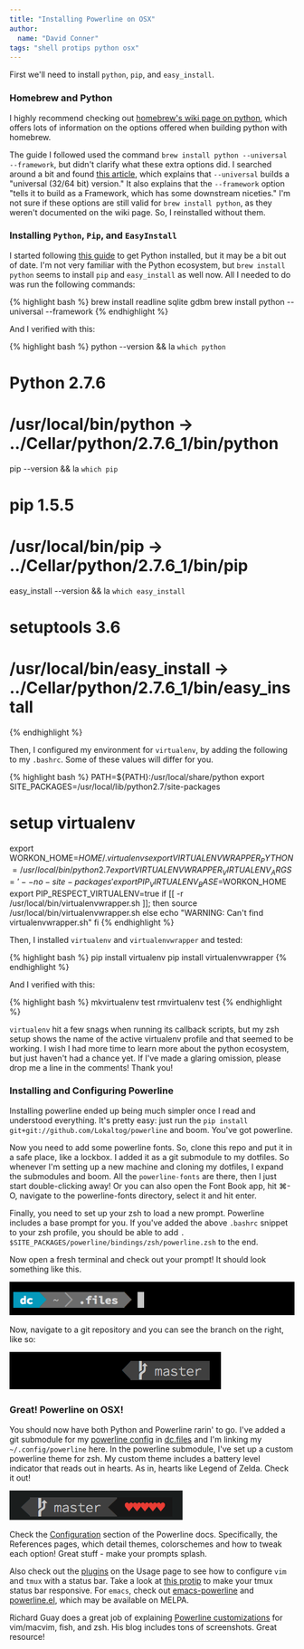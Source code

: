 ```yaml
---
title: "Installing Powerline on OSX"
author:
  name: "David Conner"
tags: "shell protips python osx"
---
```


First we'll need to install `python`, `pip`, and `easy_install`.

### Homebrew and Python

I highly recommend checking out [homebrew's wiki page on python](https://github.com/Homebrew/homebrew/wiki/Homebrew-and-Python),
which offers lots of information on the options offered when building python with homebrew.

The guide I followed used the command `brew install python --universal --framework`, but didn't clarify what these extra options did.
I searched around a bit and found [this article](http://www.thisisthegreenroom.com/2011/installing-python-numpy-scipy-matplotlib-and-ipython-on-lion/),
which explains that `--universal` builds a "universal (32/64 bit) version."  It also explains that the `--framework` option "tells 
it to build as a Framework, which has some downstream niceties."  I'm not sure if these options are still valid for `brew install python`, 
as they weren't documented on the wiki page.  So, I reinstalled without them.

### Installing `Python`, `Pip`, and `EasyInstall`

I started following [this guide](https://gist.github.com/pithyless/1208841) to get Python installed,
but it may be a bit out of date.  I'm not very familiar with the Python ecosystem, but `brew install python` 
seems to install `pip` and `easy_install` as well now.  All I needed to do was run the following commands:

{% highlight bash %}
brew install readline sqlite gdbm
brew install python --universal --framework
{% endhighlight %}

And I verified with this:

{% highlight bash %}
python --version && la `which python`
# Python 2.7.6 
# /usr/local/bin/python -> ../Cellar/python/2.7.6_1/bin/python

pip --version && la `which pip` 
# pip 1.5.5 
# /usr/local/bin/pip -> ../Cellar/python/2.7.6_1/bin/pip

easy_install --version && la `which easy_install` 
# setuptools 3.6 
# /usr/local/bin/easy_install -> ../Cellar/python/2.7.6_1/bin/easy_install 
{% endhighlight %}

Then, I configured my environment for `virtualenv`, by adding the following to my `.bashrc`.  Some of these
values will differ for you.

{% highlight bash %}
PATH=${PATH}:/usr/local/share/python
export SITE_PACKAGES=/usr/local/lib/python2.7/site-packages

# setup virtualenv
export WORKON_HOME=$HOME/.virtualenvs
export VIRTUALENVWRAPPER_PYTHON=/usr/local/bin/python2.7
export VIRTUALENVWRAPPER_VIRTUALENV_ARGS='--no-site-packages'
export PIP_VIRTUALENV_BASE=$WORKON_HOME
export PIP_RESPECT_VIRTUALENV=true
if [[ -r /usr/local/bin/virtualenvwrapper.sh ]]; then
    source /usr/local/bin/virtualenvwrapper.sh
else
    echo "WARNING: Can't find virtualenvwrapper.sh"
fi
{% endhighlight %}

Then, I installed `virtualenv` and `virtualenvwrapper` and tested:

{% highlight bash %}
pip install virtualenv
pip install virtualenvwrapper
{% endhighlight %}

And I verified with this:

{% highlight bash %}
mkvirtualenv test
rmvirtualenv test
{% endhighlight %}

`virtualenv` hit a few snags when running its callback scripts, but my zsh setup shows the name
of the active virtualenv profile and that seemed to be working.  I wish I had more time to learn more 
about the python ecosystem, but just haven't had a chance yet.  If I've made a glaring omission, please
drop me a line in the comments!  Thank you!

### Installing and Configuring Powerline 

Installing powerline ended up being much simpler once I read and understood everything.  It's pretty easy: just 
run the `pip install git+git://github.com/Lokaltog/powerline` and boom.  You've got powerline.

Now you need to add some powerline fonts.  So, clone this repo and put it in a safe place, like a lockbox.  I
added it as a git submodule to my dotfiles.  So whenever I'm setting up a new machine and cloning my dotfiles, I
expand the submodules and boom.  All the `powerline-fonts` are there, then I just start double-clicking away! Or
you can also open the Font Book app, hit &#x2318;-O, navigate to the powerline-fonts directory, select it and 
hit enter.

Finally, you need to set up your zsh to load a new prompt.  Powerline includes a base prompt for you.  If you've
added the above `.bashrc` snippet to your zsh profile, you should be able to add `. $SITE_PACKAGES/powerline/bindings/zsh/powerline.zsh`
to the end. 

Now open a fresh terminal and check out your prompt!  It should look something like this.

![Powerline Prompt in ZSH](/img/posts/2014-08-10-powerline-on-osx/zsh-powerline-prompt.png)

Now, navigate to a git repository and you can see the branch on the right, like so:

![Current Branch in ZSH Prompt](/img/posts/2014-08-10-powerline-on-osx/branch-prompt.png)

### Great! Powerline on OSX! 
 
You should now have both Python and Powerline rarin' to go.  I've added a git submodule for my 
[powerline config](https://github.com/dcunited001/dc.files.powerline)
in [dc.files](https://github.com/dcunited001/dc.files) and I'm linking my `~/.config/powerline` here.  In the
powerline submodule, I've set up a custom powerline theme for zsh.  My custom theme includes a battery level indicator
that reads out in hearts.  As in, hearts like Legend of Zelda.  Check it out!

![Legend of Zelda Battery Indicator](/img/posts/2014-08-10-powerline-on-osx/loz-battery-readout.png)

Check the [Configuration](http://powerline.readthedocs.org/en/latest/configuration.html#references) section of the 
Powerline docs.  Specifically, the References pages, which detail themes, colorschemes and how to tweak each option!
Great stuff - make your prompts splash.

Also check out the [plugins](http://powerline.readthedocs.org/en/latest/usage.html#plugins) on the Usage page to see 
how to configure `vim` and `tmux` with a status bar.  Take a look at [this protip](https://coderwall.com/p/trgyrq) to make your 
tmux status bar responsive.  For `emacs`, check out [emacs-powerline](https://github.com/jonathanchu/emacs-powerline) 
and [powerline.el](https://github.com/milkypostman/powerline), which may be available on MELPA.

Richard Guay does a great job of explaining 
[Powerline customizations](http://computers.tutsplus.com/tutorials/getting-spiffy-with-powerline--cms-20740)
for vim/macvim, fish, and zsh.  His blog includes tons of screenshots.  Great resource!